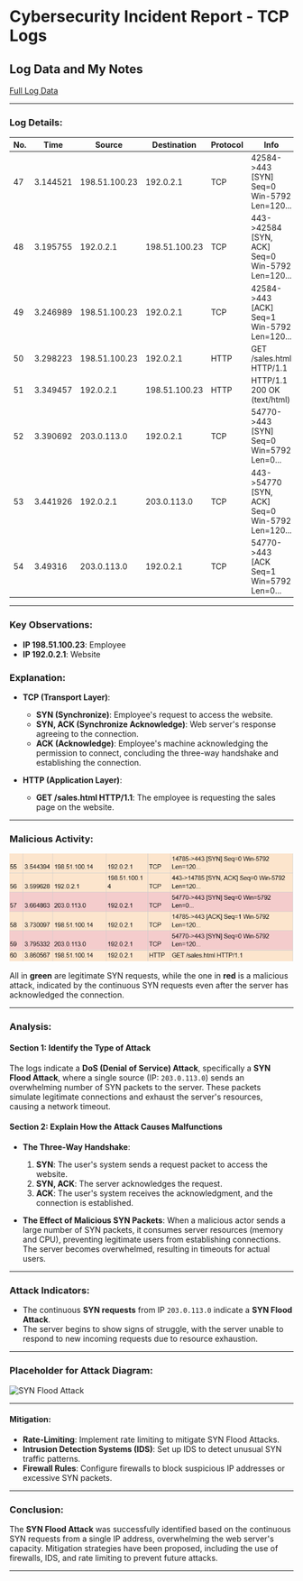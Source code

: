 # Cybersecurity Incident Report - TCP Logs

## Log Data and My Notes

[Full Log Data](https://docs.google.com/spreadsheets/d/1enpRzrIao3J2Lp2tOI0hmu1Cu7D7CjLGhFAiTiR9J64/edit?gid=218501934#gid=218501934)

---

### Log Details:

| No. | Time      | Source             | Destination        | Protocol | Info                                          |
|-----|-----------|--------------------|--------------------|----------|-----------------------------------------------|
| 47  | 3.144521  | 198.51.100.23      | 192.0.2.1          | TCP      | 42584->443 [SYN] Seq=0 Win-5792 Len=120...    |
| 48  | 3.195755  | 192.0.2.1          | 198.51.100.23      | TCP      | 443->42584 [SYN, ACK] Seq=0 Win-5792 Len=120... |
| 49  | 3.246989  | 198.51.100.23      | 192.0.2.1          | TCP      | 42584->443 [ACK] Seq=1 Win-5792 Len=120...    |
| 50  | 3.298223  | 198.51.100.23      | 192.0.2.1          | HTTP     | GET /sales.html HTTP/1.1                      |
| 51  | 3.349457  | 192.0.2.1          | 198.51.100.23      | HTTP     | HTTP/1.1 200 OK (text/html)                   |
| 52  | 3.390692  | 203.0.113.0        | 192.0.2.1          | TCP      | 54770->443 [SYN] Seq=0 Win=5792 Len=0...      |
| 53  | 3.441926  | 192.0.2.1          | 203.0.113.0        | TCP      | 443->54770 [SYN, ACK] Seq=0 Win-5792 Len=120... |
| 54  | 3.49316   | 203.0.113.0        | 192.0.2.1          | TCP      | 54770->443 [ACK Seq=1 Win=5792 Len=0...       |

---

### Key Observations:

- **IP 198.51.100.23**: Employee
- **IP 192.0.2.1**: Website

### Explanation:

- **TCP (Transport Layer)**:
  - **SYN (Synchronize)**: Employee's request to access the website.
  - **SYN, ACK (Synchronize Acknowledge)**: Web server's response agreeing to the connection.
  - **ACK (Acknowledge)**: Employee's machine acknowledging the permission to connect, concluding the three-way handshake and establishing the connection.
  
- **HTTP (Application Layer)**:
  - **GET /sales.html HTTP/1.1**: The employee is requesting the sales page on the website.

---

### Malicious Activity:

![Malicious Activity Diagram](https://github.com/WilliamLievesley/My-Cyber-Security-Projects/blob/main/Project%20List/images/Cybersecurity%20Incident%20Report%20-%20TCP%20Logs%20WL/green%20and%20red%20tcp%20log.png)

All in **green** are legitimate SYN requests, while the one in **red** is a malicious attack, indicated by the continuous SYN requests even after the server has acknowledged the connection.

---

### Analysis:

#### Section 1: Identify the Type of Attack
The logs indicate a **DoS (Denial of Service) Attack**, specifically a **SYN Flood Attack**, where a single source (IP: `203.0.113.0`) sends an overwhelming number of SYN packets to the server. These packets simulate legitimate connections and exhaust the server's resources, causing a network timeout.

#### Section 2: Explain How the Attack Causes Malfunctions

- **The Three-Way Handshake**:
  1. **SYN**: The user's system sends a request packet to access the website.
  2. **SYN, ACK**: The server acknowledges the request.
  3. **ACK**: The user's system receives the acknowledgment, and the connection is established.
  
- **The Effect of Malicious SYN Packets**:
  When a malicious actor sends a large number of SYN packets, it consumes server resources (memory and CPU), preventing legitimate users from establishing connections. The server becomes overwhelmed, resulting in timeouts for actual users.

---

### Attack Indicators:

- The continuous **SYN requests** from IP `203.0.113.0` indicate a **SYN Flood Attack**.
- The server begins to show signs of struggle, with the server unable to respond to new incoming requests due to resource exhaustion.

---

### Placeholder for Attack Diagram:

![SYN Flood Attack](path/to/your/attack_image.png)

---

#### Mitigation:

- **Rate-Limiting**: Implement rate limiting to mitigate SYN Flood Attacks.
- **Intrusion Detection Systems (IDS)**: Set up IDS to detect unusual SYN traffic patterns.
- **Firewall Rules**: Configure firewalls to block suspicious IP addresses or excessive SYN packets.

---

### Conclusion:

The **SYN Flood Attack** was successfully identified based on the continuous SYN requests from a single IP address, overwhelming the web server's capacity. Mitigation strategies have been proposed, including the use of firewalls, IDS, and rate limiting to prevent future attacks.

---


